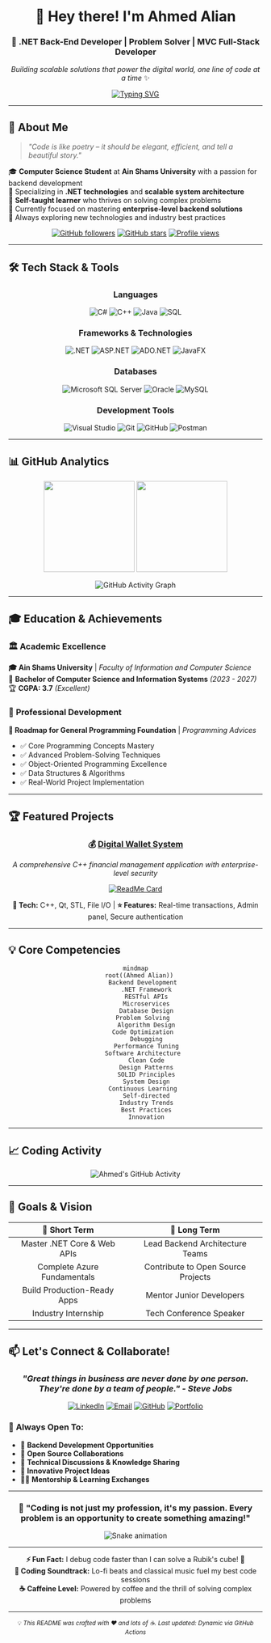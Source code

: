 # <div align="center">👋 Hey there! I'm Ahmed Alian</div>

<div align="center">
  
### 🚀 .NET Back-End Developer | Problem Solver | MVC Full-Stack Developer

*Building scalable solutions that power the digital world, one line of code at a time* ✨

[![Typing SVG](https://readme-typing-svg.herokuapp.com?font=Fira+Code&size=22&duration=3000&pause=1000&color=00D9FF&center=true&vCenter=true&width=600&lines=Backend+Developer+%7C+.NET+Specialist;Building+Scalable+Applications;Always+Learning%2C+Always+Growing;Passionate+About+Clean+Code)](https://git.io/typing-svg)

</div>

---

## 🌟 About Me

> *"Code is like poetry – it should be elegant, efficient, and tell a beautiful story."*

🎓 **Computer Science Student** at **Ain Shams University** with a passion for backend development  
💼 Specializing in **.NET technologies** and **scalable system architecture**  
🧠 **Self-taught learner** who thrives on solving complex problems  
🎯 Currently focused on mastering **enterprise-level backend solutions**  
🌱 Always exploring new technologies and industry best practices

<div align="center">

[![GitHub followers](https://img.shields.io/github/followers/ahmedalian7?style=social)](https://github.com/ahmedalian7)
[![GitHub stars](https://img.shields.io/github/stars/ahmedalian7?style=social)](https://github.com/ahmedalian7)
[![Profile views](https://komarev.com/ghpvc/?username=ahmedalian7&color=blueviolet&style=flat-square&label=Profile+Views)](https://github.com/ahmedalian7)

</div>

---

## 🛠️ Tech Stack & Tools

<div align="center">

### **Languages**
![C#](https://img.shields.io/badge/C%23-239120?style=for-the-badge&logo=c-sharp&logoColor=white)
![C++](https://img.shields.io/badge/C++-00599C?style=for-the-badge&logo=cplusplus&logoColor=white)
![Java](https://img.shields.io/badge/Java-007396?style=for-the-badge&logo=java&logoColor=white)
![SQL](https://img.shields.io/badge/SQL-4479A1?style=for-the-badge&logo=sql&logoColor=white)

### **Frameworks & Technologies**
![.NET](https://img.shields.io/badge/.NET-512BD4?style=for-the-badge&logo=dotnet&logoColor=white)
![ASP.NET](https://img.shields.io/badge/ASP.NET-512BD4?style=for-the-badge&logo=dotnet&logoColor=white)
![ADO.NET](https://img.shields.io/badge/ADO.NET-512BD4?style=for-the-badge&logo=dotnet&logoColor=white)
![JavaFX](https://img.shields.io/badge/JavaFX-007396?style=for-the-badge&logo=java&logoColor=white)

### **Databases**
![Microsoft SQL Server](https://img.shields.io/badge/SQL%20Server-CC2927?style=for-the-badge&logo=microsoft-sql-server&logoColor=white)
![Oracle](https://img.shields.io/badge/Oracle-F80000?style=for-the-badge&logo=oracle&logoColor=white)
![MySQL](https://img.shields.io/badge/MySQL-4479A1?style=for-the-badge&logo=mysql&logoColor=white)

### **Development Tools**
![Visual Studio](https://img.shields.io/badge/Visual%20Studio-5C2D91?style=for-the-badge&logo=visual-studio&logoColor=white)
![Git](https://img.shields.io/badge/Git-F05032?style=for-the-badge&logo=git&logoColor=white)
![GitHub](https://img.shields.io/badge/GitHub-181717?style=for-the-badge&logo=github&logoColor=white)
![Postman](https://img.shields.io/badge/Postman-FF6C37?style=for-the-badge&logo=postman&logoColor=white)

</div>

---

## 📊 GitHub Analytics

<div align="center">
  
<img height="180em" src="https://github-readme-stats.vercel.app/api?username=ahmedalian7&show_icons=true&theme=radical&include_all_commits=true&count_private=true"/>
<img height="180em" src="https://github-readme-stats.vercel.app/api/top-langs/?username=ahmedalian7&layout=compact&langs_count=8&theme=radical"/>

</div>

<div align="center">
  
![GitHub Activity Graph](https://github-readme-activity-graph.vercel.app/graph?username=ahmedalian7&theme=react-dark&hide_border=true&area=true&custom_title=Ahmed's%20Coding%20Journey)

</div>

---

## 🎓 Education & Achievements

### 🏛️ **Academic Excellence**
**🎓 Ain Shams University** | *Faculty of Information and Computer Science*  
📜 **Bachelor of Computer Science and Information Systems** *(2023 - 2027)*  
🏆 **CGPA: 3.7** *(Excellent)*  

### 📜 **Professional Development**
**🎯 Roadmap for General Programming Foundation** | *Programming Advices*
- ✅ Core Programming Concepts Mastery
- ✅ Advanced Problem-Solving Techniques  
- ✅ Object-Oriented Programming Excellence
- ✅ Data Structures & Algorithms
- ✅ Real-World Project Implementation

---

## 🏆 Featured Projects

<div align="center">

### 💰 [Digital Wallet System](https://github.com/AhmedAlian7/DigitalWalletSystemV02)
*A comprehensive C++ financial management application with enterprise-level security*

[![ReadMe Card](https://github-readme-stats.vercel.app/api/pin/?username=ahmedalian7&repo=DigitalWalletSystemV02&theme=radical)](https://github.com/ahmedalian7/DigitalWalletSystemV02)

**🔧 Tech:** C++, Qt, STL, File I/O | **⭐ Features:** Real-time transactions, Admin panel, Secure authentication

</div>

---

## 💡 Core Competencies

<div align="center">

```mermaid
mindmap
  root((Ahmed Alian))
    Backend Development
      .NET Framework
      RESTful APIs
      Microservices
      Database Design
    Problem Solving
      Algorithm Design
      Code Optimization  
      Debugging
      Performance Tuning
    Software Architecture
      Clean Code
      Design Patterns
      SOLID Principles
      System Design
    Continuous Learning
      Self-directed
      Industry Trends
      Best Practices
      Innovation
```

</div>

---

## 📈 Coding Activity

<!--START_SECTION:activity-->
<!--END_SECTION:activity-->

<div align="center">

![Ahmed's GitHub Activity](https://github-readme-activity-graph.vercel.app/graph?username=ahmedalian7&theme=react-dark&hide_border=true&area=true)

</div>

---

## 🎯 Goals & Vision

<div align="center">

| 🎯 **Short Term** | 🚀 **Long Term** |
|:---:|:---:|
| Master .NET Core & Web APIs | Lead Backend Architecture Teams |
| Complete Azure Fundamentals | Contribute to Open Source Projects |
| Build Production-Ready Apps | Mentor Junior Developers |
| Industry Internship | Tech Conference Speaker |

</div>

---

## 📫 Let's Connect & Collaborate!

<div align="center">

### *"Great things in business are never done by one person. They're done by a team of people." - Steve Jobs*

[![LinkedIn](https://img.shields.io/badge/LinkedIn-0077B5?style=for-the-badge&logo=linkedin&logoColor=white)](https://www.linkedin.com/in/ahmedalian7)
[![Email](https://img.shields.io/badge/Email-D14836?style=for-the-badge&logo=gmail&logoColor=white)](mailto:ahmedalian.dev@gmail.com)
[![GitHub](https://img.shields.io/badge/GitHub-181717?style=for-the-badge&logo=github&logoColor=white)](https://github.com/ahmedalain7)
[![Portfolio](https://img.shields.io/badge/Portfolio-000000?style=for-the-badge&logo=vercel&logoColor=white)](https://ahmedalian-portfolio.vercel.app/)

</div>

### 🤝 **Always Open To:**
- 💼 **Backend Development Opportunities**
- 🚀 **Open Source Collaborations**  
- 🧠 **Technical Discussions & Knowledge Sharing**
- 🌟 **Innovative Project Ideas**
- 👨‍🏫 **Mentorship & Learning Exchanges**

---

<div align="center">

### 🌟 **"Coding is not just my profession, it's my passion. Every problem is an opportunity to create something amazing!"** 

![Snake animation](https://github.com/ahmedalian7/ahmedalian7/blob/output/github-contribution-grid-snake.svg)

---

**⚡ Fun Fact:** I debug code faster than I can solve a Rubik's cube! 🎲  
**🎵 Coding Soundtrack:** Lo-fi beats and classical music fuel my best code sessions  
**☕ Caffeine Level:** Powered by coffee and the thrill of solving complex problems  

---

<sub>💡 <i>This README was crafted with ❤️ and lots of ☕. Last updated: Dynamic via GitHub Actions</i></sub>

</div>
